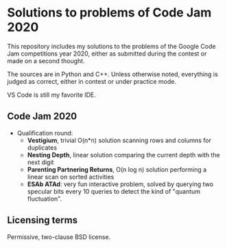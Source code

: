 # Solutions to problems of Code Jam 2020

This repository includes my solutions to the problems of the Google Code Jam
competitions year 2020, either as submitted during the contest or made on a second thought.

The sources are in Python and C++.
Unless otherwise noted, everything is judged as correct, either in contest or under practice mode.

VS Code is still my favorite IDE.

## Code Jam 2020

* Qualification round:
    * **Vestigium**, trivial O(n*n) solution scanning rows and columns for duplicates
    * **Nesting Depth**, linear solution comparing the current depth with the next digit
    * **Parenting Partnering Returns**, O(n log n) solution performing a linear scan on sorted activities
    * **ESAb ATAd**: very fun interactive problem, solved by querying two specular bits
                     every 10 queries to detect the kind of "quantum fluctuation".

## Licensing terms
Permissive, two-clause BSD license.